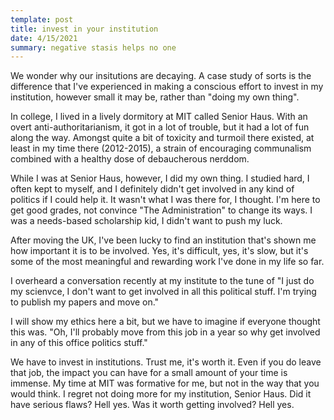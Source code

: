 ```yaml
---
template: post
title: invest in your institution
date: 4/15/2021
summary: negative stasis helps no one
---
```


We wonder why our insitutions are decaying. A case study of sorts is the difference that I've experienced in making a conscious effort to invest in my institution, however small it may be, rather than "doing my own thing".

In college, I lived in a lively dormitory at MIT called Senior Haus. With an overt anti-authoritarianism, it got in a lot of trouble, but it had a lot of fun along the way. Amongst quite a bit of toxicity and turmoil there existed, at least in my time there (2012-2015), a strain of encouraging communalism combined with a healthy dose of debaucherous nerddom.

While I was at Senior Haus, however, I did my own thing. I studied hard, I often kept to myself, and I definitely didn't get involved in any kind of politics if I could help it. It wasn't what I was there for, I thought. I'm here to get good grades, not convince "The Administration" to change its ways. I was a needs-based scholarship kid, I didn't want to push my luck.

After moving the UK, I've been lucky to find an institution that's shown me how important it is to be involved. Yes, it's difficult, yes, it's slow, but it's some of the most meaningful and rewarding work I've done in my life so far. 

I overheard a conversation recently at my institute to the tune of "I just do my scienvce, I don't want to get involved in all this political stuff. I'm trying to publish my papers and move on."

I will show my ethics here a bit, but we have to imagine if everyone thought this was. "Oh, I'll probably move from this job in a year so why get involved in any of this office politics stuff."

We have to invest in institutions. Trust me, it's worth it. Even if you do leave that job, the impact you can have for a small amount of your time is immense. My time at MIT was formative for me, but not in the way that you would think. I regret not doing more for my institution, Senior Haus. Did it have serious flaws? Hell yes. Was it worth getting involved? Hell yes.

<!-- Being ant-authoritarian is cool, don't get me wrong. Do it your way. If anyone calls you out, it's out of their inability to tap into a confidence that allows them to express themselves fully. It's probably not conscious. Embrace these people as well. They probably want help.  -->